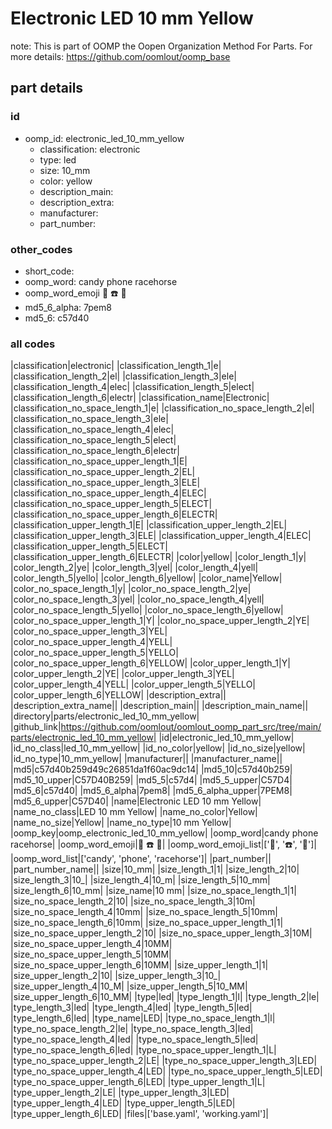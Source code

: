 # Electronic LED 10 mm Yellow  

note: This is part of OOMP the Oopen Organization Method For Parts. For more details: https://github.com/oomlout/oomp_base

##  part details





### id
* oomp_id: electronic_led_10_mm_yellow
  * classification: electronic
  * type: led
  * size: 10_mm
  * color: yellow
  * description_main: 
  * description_extra: 
  * manufacturer: 
  * part_number: 

### other_codes
* short_code: 
* oomp_word: candy phone racehorse
* oomp_word_emoji :candy: :phone: :racehorse:
* md5_6_alpha: 7pem8
* md5_6: c57d40

### all codes 
|classification|electronic|
|classification_length_1|e|
|classification_length_2|el|
|classification_length_3|ele|
|classification_length_4|elec|
|classification_length_5|elect|
|classification_length_6|electr|
|classification_name|Electronic|
|classification_no_space_length_1|e|
|classification_no_space_length_2|el|
|classification_no_space_length_3|ele|
|classification_no_space_length_4|elec|
|classification_no_space_length_5|elect|
|classification_no_space_length_6|electr|
|classification_no_space_upper_length_1|E|
|classification_no_space_upper_length_2|EL|
|classification_no_space_upper_length_3|ELE|
|classification_no_space_upper_length_4|ELEC|
|classification_no_space_upper_length_5|ELECT|
|classification_no_space_upper_length_6|ELECTR|
|classification_upper_length_1|E|
|classification_upper_length_2|EL|
|classification_upper_length_3|ELE|
|classification_upper_length_4|ELEC|
|classification_upper_length_5|ELECT|
|classification_upper_length_6|ELECTR|
|color|yellow|
|color_length_1|y|
|color_length_2|ye|
|color_length_3|yel|
|color_length_4|yell|
|color_length_5|yello|
|color_length_6|yellow|
|color_name|Yellow|
|color_no_space_length_1|y|
|color_no_space_length_2|ye|
|color_no_space_length_3|yel|
|color_no_space_length_4|yell|
|color_no_space_length_5|yello|
|color_no_space_length_6|yellow|
|color_no_space_upper_length_1|Y|
|color_no_space_upper_length_2|YE|
|color_no_space_upper_length_3|YEL|
|color_no_space_upper_length_4|YELL|
|color_no_space_upper_length_5|YELLO|
|color_no_space_upper_length_6|YELLOW|
|color_upper_length_1|Y|
|color_upper_length_2|YE|
|color_upper_length_3|YEL|
|color_upper_length_4|YELL|
|color_upper_length_5|YELLO|
|color_upper_length_6|YELLOW|
|description_extra||
|description_extra_name||
|description_main||
|description_main_name||
|directory|parts/electronic_led_10_mm_yellow|
|github_link|https://github.com/oomlout/oomlout_oomp_part_src/tree/main/parts/electronic_led_10_mm_yellow|
|id|electronic_led_10_mm_yellow|
|id_no_class|led_10_mm_yellow|
|id_no_color|yellow|
|id_no_size|yellow|
|id_no_type|10_mm_yellow|
|manufacturer||
|manufacturer_name||
|md5|c57d40b259d49c26851da1f60ac9dc14|
|md5_10|c57d40b259|
|md5_10_upper|C57D40B259|
|md5_5|c57d4|
|md5_5_upper|C57D4|
|md5_6|c57d40|
|md5_6_alpha|7pem8|
|md5_6_alpha_upper|7PEM8|
|md5_6_upper|C57D40|
|name|Electronic LED 10 mm Yellow|
|name_no_class|LED 10 mm Yellow|
|name_no_color|Yellow|
|name_no_size|Yellow|
|name_no_type|10 mm Yellow|
|oomp_key|oomp_electronic_led_10_mm_yellow|
|oomp_word|candy phone racehorse|
|oomp_word_emoji|:candy: :phone: :racehorse:|
|oomp_word_emoji_list|[':candy:', ':phone:', ':racehorse:']|
|oomp_word_list|['candy', 'phone', 'racehorse']|
|part_number||
|part_number_name||
|size|10_mm|
|size_length_1|1|
|size_length_2|10|
|size_length_3|10_|
|size_length_4|10_m|
|size_length_5|10_mm|
|size_length_6|10_mm|
|size_name|10 mm|
|size_no_space_length_1|1|
|size_no_space_length_2|10|
|size_no_space_length_3|10m|
|size_no_space_length_4|10mm|
|size_no_space_length_5|10mm|
|size_no_space_length_6|10mm|
|size_no_space_upper_length_1|1|
|size_no_space_upper_length_2|10|
|size_no_space_upper_length_3|10M|
|size_no_space_upper_length_4|10MM|
|size_no_space_upper_length_5|10MM|
|size_no_space_upper_length_6|10MM|
|size_upper_length_1|1|
|size_upper_length_2|10|
|size_upper_length_3|10_|
|size_upper_length_4|10_M|
|size_upper_length_5|10_MM|
|size_upper_length_6|10_MM|
|type|led|
|type_length_1|l|
|type_length_2|le|
|type_length_3|led|
|type_length_4|led|
|type_length_5|led|
|type_length_6|led|
|type_name|LED|
|type_no_space_length_1|l|
|type_no_space_length_2|le|
|type_no_space_length_3|led|
|type_no_space_length_4|led|
|type_no_space_length_5|led|
|type_no_space_length_6|led|
|type_no_space_upper_length_1|L|
|type_no_space_upper_length_2|LE|
|type_no_space_upper_length_3|LED|
|type_no_space_upper_length_4|LED|
|type_no_space_upper_length_5|LED|
|type_no_space_upper_length_6|LED|
|type_upper_length_1|L|
|type_upper_length_2|LE|
|type_upper_length_3|LED|
|type_upper_length_4|LED|
|type_upper_length_5|LED|
|type_upper_length_6|LED|
|files|['base.yaml', 'working.yaml']|
